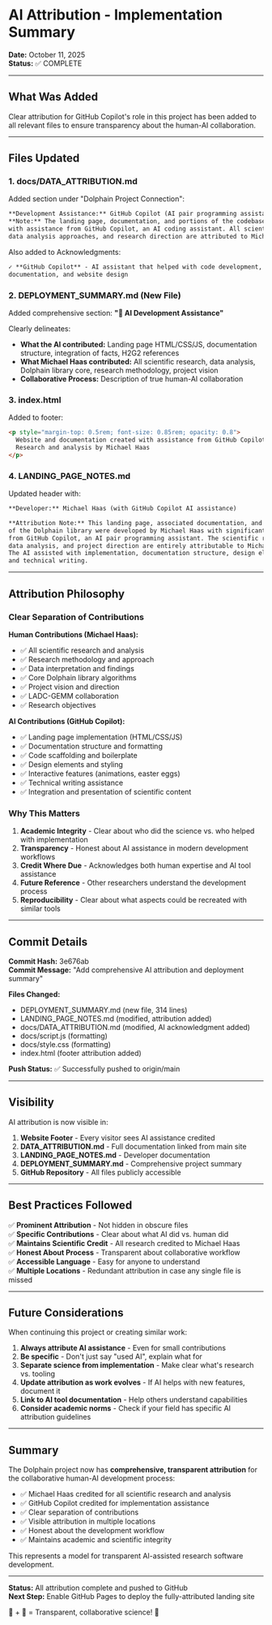 # AI Attribution - Implementation Summary

**Date:** October 11, 2025  
**Status:** ✅ COMPLETE

---

## What Was Added

Clear attribution for GitHub Copilot's role in this project has been added to all relevant files to ensure transparency about the human-AI collaboration.

---

## Files Updated

### 1. **docs/DATA_ATTRIBUTION.md**

Added section under "Dolphain Project Connection":

```markdown
**Development Assistance:** GitHub Copilot (AI pair programming assistant)  
**Note:** The landing page, documentation, and portions of the codebase were created
with assistance from GitHub Copilot, an AI coding assistant. All scientific content,
data analysis approaches, and research direction are attributed to Michael Haas.
```

Also added to Acknowledgments:

```markdown
✓ **GitHub Copilot** - AI assistant that helped with code development,
documentation, and website design
```

### 2. **DEPLOYMENT_SUMMARY.md** (New File)

Added comprehensive section: **"🤖 AI Development Assistance"**

Clearly delineates:

- **What the AI contributed:** Landing page HTML/CSS/JS, documentation structure, integration of facts, H2G2 references
- **What Michael Haas contributed:** All scientific research, data analysis, Dolphain library core, research methodology, project vision
- **Collaborative Process:** Description of true human-AI collaboration

### 3. **index.html**

Added to footer:

```html
<p style="margin-top: 0.5rem; font-size: 0.85rem; opacity: 0.8">
  Website and documentation created with assistance from GitHub Copilot (AI) |
  Research and analysis by Michael Haas
</p>
```

### 4. **LANDING_PAGE_NOTES.md**

Updated header with:

```markdown
**Developer:** Michael Haas (with GitHub Copilot AI assistance)

**Attribution Note:** This landing page, associated documentation, and portions
of the Dolphain library were developed by Michael Haas with significant assistance
from GitHub Copilot, an AI pair programming assistant. The scientific research,
data analysis, and project direction are entirely attributable to Michael Haas.
The AI assisted with implementation, documentation structure, design elements,
and technical writing.
```

---

## Attribution Philosophy

### Clear Separation of Contributions

**Human Contributions (Michael Haas):**

- ✅ All scientific research and analysis
- ✅ Research methodology and approach
- ✅ Data interpretation and findings
- ✅ Core Dolphain library algorithms
- ✅ Project vision and direction
- ✅ LADC-GEMM collaboration
- ✅ Research objectives

**AI Contributions (GitHub Copilot):**

- ✅ Landing page implementation (HTML/CSS/JS)
- ✅ Documentation structure and formatting
- ✅ Code scaffolding and boilerplate
- ✅ Design elements and styling
- ✅ Interactive features (animations, easter eggs)
- ✅ Technical writing assistance
- ✅ Integration and presentation of scientific content

### Why This Matters

1. **Academic Integrity** - Clear about who did the science vs. who helped with implementation
2. **Transparency** - Honest about AI assistance in modern development workflows
3. **Credit Where Due** - Acknowledges both human expertise and AI tool assistance
4. **Future Reference** - Other researchers understand the development process
5. **Reproducibility** - Clear about what aspects could be recreated with similar tools

---

## Commit Details

**Commit Hash:** 3e676ab  
**Commit Message:** "Add comprehensive AI attribution and deployment summary"

**Files Changed:**

- DEPLOYMENT_SUMMARY.md (new file, 314 lines)
- LANDING_PAGE_NOTES.md (modified, attribution added)
- docs/DATA_ATTRIBUTION.md (modified, AI acknowledgment added)
- docs/script.js (formatting)
- docs/style.css (formatting)
- index.html (footer attribution added)

**Push Status:** ✅ Successfully pushed to origin/main

---

## Visibility

AI attribution is now visible in:

1. **Website Footer** - Every visitor sees AI assistance credited
2. **DATA_ATTRIBUTION.md** - Full documentation linked from main site
3. **LANDING_PAGE_NOTES.md** - Developer documentation
4. **DEPLOYMENT_SUMMARY.md** - Comprehensive project summary
5. **GitHub Repository** - All files publicly accessible

---

## Best Practices Followed

✅ **Prominent Attribution** - Not hidden in obscure files  
✅ **Specific Contributions** - Clear about what AI did vs. human did  
✅ **Maintains Scientific Credit** - All research credited to Michael Haas  
✅ **Honest About Process** - Transparent about collaborative workflow  
✅ **Accessible Language** - Easy for anyone to understand  
✅ **Multiple Locations** - Redundant attribution in case any single file is missed

---

## Future Considerations

When continuing this project or creating similar work:

1. **Always attribute AI assistance** - Even for small contributions
2. **Be specific** - Don't just say "used AI", explain what for
3. **Separate science from implementation** - Make clear what's research vs. tooling
4. **Update attribution as work evolves** - If AI helps with new features, document it
5. **Link to AI tool documentation** - Help others understand capabilities
6. **Consider academic norms** - Check if your field has specific AI attribution guidelines

---

## Summary

The Dolphain project now has **comprehensive, transparent attribution** for the collaborative human-AI development process:

- ✅ Michael Haas credited for all scientific research and analysis
- ✅ GitHub Copilot credited for implementation assistance
- ✅ Clear separation of contributions
- ✅ Visible attribution in multiple locations
- ✅ Honest about the development workflow
- ✅ Maintains academic and scientific integrity

This represents a model for transparent AI-assisted research software development.

---

**Status:** All attribution complete and pushed to GitHub  
**Next Step:** Enable GitHub Pages to deploy the fully-attributed landing site

🤖 + 🐬 = Transparent, collaborative science! 🌊
